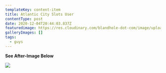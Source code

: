 ```yaml
---
templateKey: content-item
title: Atlantic City Slots User
contentType: post
date: 2020-12-04T20:44:03.837Z
featuredimage: https://res.cloudinary.com/blandhole-dot-com/image/upload/t_default%20image/v1608669291/Guys_-_Atlantic_City_Slots_A_lrezxo.jpg
galleryImages: []
tags:
  - guys
---
```

**See After-Image Below**

![](https://res.cloudinary.com/blandhole-dot-com/image/upload/t_default%20image/v1608669291/Guys_-_Atlantic_City_Slots_B_tlaqcd.jpg)